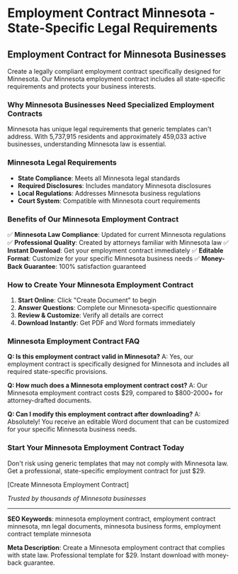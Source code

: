 # Employment Contract Minnesota - State-Specific Legal Requirements

## Employment Contract for Minnesota Businesses

Create a legally compliant employment contract specifically designed for Minnesota. Our Minnesota employment contract includes all state-specific requirements and protects your business interests.

### Why Minnesota Businesses Need Specialized Employment Contracts

Minnesota has unique legal requirements that generic templates can't address. With 5,737,915 residents and approximately 459,033 active businesses, understanding Minnesota law is essential.

### Minnesota Legal Requirements

- **State Compliance**: Meets all Minnesota legal standards
- **Required Disclosures**: Includes mandatory Minnesota disclosures
- **Local Regulations**: Addresses Minnesota business regulations
- **Court System**: Compatible with Minnesota court requirements

### Benefits of Our Minnesota Employment Contract

✅ **Minnesota Law Compliance**: Updated for current Minnesota regulations
✅ **Professional Quality**: Created by attorneys familiar with Minnesota law
✅ **Instant Download**: Get your employment contract immediately
✅ **Editable Format**: Customize for your specific Minnesota business needs
✅ **Money-Back Guarantee**: 100% satisfaction guaranteed

### How to Create Your Minnesota Employment Contract

1. **Start Online**: Click "Create Document" to begin
2. **Answer Questions**: Complete our Minnesota-specific questionnaire
3. **Review & Customize**: Verify all details are correct
4. **Download Instantly**: Get PDF and Word formats immediately

### Minnesota Employment Contract FAQ

**Q: Is this employment contract valid in Minnesota?**
A: Yes, our employment contract is specifically designed for Minnesota and includes all required state-specific provisions.

**Q: How much does a Minnesota employment contract cost?**
A: Our Minnesota employment contract costs $29, compared to $800-2000+ for attorney-drafted documents.

**Q: Can I modify this employment contract after downloading?**
A: Absolutely! You receive an editable Word document that can be customized for your specific Minnesota business needs.

### Start Your Minnesota Employment Contract Today

Don't risk using generic templates that may not comply with Minnesota law. Get a professional, state-specific employment contract for just $29.

[Create Minnesota Employment Contract]

_Trusted by thousands of Minnesota businesses_

---

**SEO Keywords**: minnesota employment contract, employment contract minnesota, mn legal documents, minnesota business forms, employment contract template minnesota

**Meta Description**: Create a Minnesota employment contract that complies with state law. Professional template for $29. Instant download with money-back guarantee.
